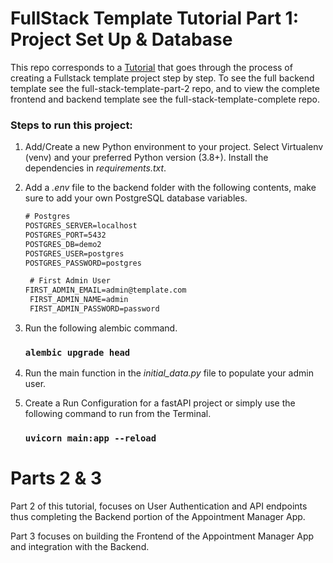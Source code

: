 # FullStack Template Tutorial Part 1: Project Set Up & Database

This repo corresponds to a [Tutorial](https://jezziecodes.com/blog-posts/fullstack-template-project-tutorial-p1-database) that goes through the process of creating a Fullstack template project step by step. To see the full backend template see the full-stack-template-part-2 repo, and to view the complete frontend and backend template see the full-stack-template-complete repo. 

### Steps to run this project:

1. Add/Create a new Python environment to your project. Select Virtualenv (venv) and your preferred Python version (3.8+). Install the dependencies in _requirements.txt_.
2. Add a _.env_ file to the backend folder with the following contents, make sure to add your own PostgreSQL database variables.

   ```txt
   # Postgres
   POSTGRES_SERVER=localhost
   POSTGRES_PORT=5432
   POSTGRES_DB=demo2
   POSTGRES_USER=postgres
   POSTGRES_PASSWORD=postgres

    # First Admin User
   FIRST_ADMIN_EMAIL=admin@template.com
    FIRST_ADMIN_NAME=admin
    FIRST_ADMIN_PASSWORD=password
   ```
4. Run the following alembic command.
   ### `alembic upgrade head`
5. Run the main function in the _initial_data.py_ file to populate your admin user.
6. Create a Run Configuration for a fastAPI project or simply use the following command to run from the Terminal.
   ### `uvicorn main:app --reload`


# Parts 2 & 3

Part 2 of this tutorial, focuses on User Authentication and API endpoints thus completing the Backend portion of the Appointment Manager App.

Part 3 focuses on building the Frontend of the Appointment Manager App and integration with the Backend.


